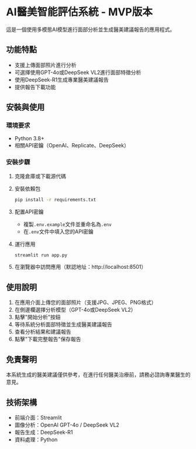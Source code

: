 # AI醫美智能評估系統 - MVP版本

這是一個使用多模態AI模型進行面部分析並生成醫美建議報告的應用程式。

## 功能特點

- 支援上傳面部照片進行分析
- 可選擇使用GPT-4o或DeepSeek VL2進行面部特徵分析
- 使用DeepSeek-R1生成專業醫美建議報告
- 提供報告下載功能

## 安裝與使用

### 環境要求

- Python 3.8+
- 相關API密鑰（OpenAI、Replicate、DeepSeek）

### 安裝步驟

1. 克隆倉庫或下載源代碼

2. 安裝依賴包
   ```bash
   pip install -r requirements.txt
   ```

3. 配置API密鑰
   - 複製`.env.example`文件並重命名為`.env`
   - 在`.env`文件中填入您的API密鑰

4. 運行應用
   ```bash
   streamlit run app.py
   ```

5. 在瀏覽器中訪問應用（默認地址：http://localhost:8501）

## 使用說明

1. 在應用介面上傳您的面部照片（支援JPG、JPEG、PNG格式）
2. 在側邊欄選擇分析模型（GPT-4o或DeepSeek VL2）
3. 點擊"開始分析"按鈕
4. 等待系統分析面部特徵並生成醫美建議報告
5. 查看分析結果和建議報告
6. 點擊"下載完整報告"保存報告

## 免責聲明

本系統生成的醫美建議僅供參考，在進行任何醫美治療前，請務必諮詢專業醫生的意見。

## 技術架構

- 前端介面：Streamlit
- 圖像分析：OpenAI GPT-4o / DeepSeek VL2
- 報告生成：DeepSeek-R1
- 資料處理：Python 